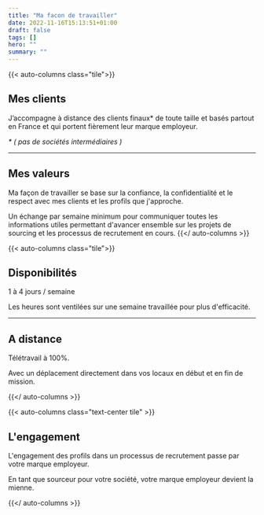 ```yaml
---
title: "Ma facon de travailler"
date: 2022-11-16T15:13:51+01:00
draft: false
tags: []
hero: ""
summary: ""
---
```


{{< auto-columns class="tile">}}
## Mes clients

J’accompagne à distance des clients finaux* de toute taille et basés partout en France et qui portent fièrement leur marque employeur.

_* ( pas de sociétés intermédiaires )_

----
## Mes valeurs

Ma façon de travailler se base sur la confiance, la confidentialité et le respect avec mes clients et les profils que j'approche.

Un échange par semaine minimum pour communiquer toutes les informations utiles permettant d'avancer ensemble sur les projets de sourcing et les processus de recrutement en cours.
{{</ auto-columns >}}

{{< auto-columns class="tile">}}
## Disponibilités

1 à 4 jours / semaine

Les heures sont ventilées sur une semaine travaillée pour plus d'efficacité.

----
## A distance  

Télétravail à 100%.

Avec un déplacement directement dans vos locaux en début et en fin de mission.



{{</ auto-columns >}}

{{< auto-columns class="text-center tile" >}}

## L'engagement

L'engagement des profils dans un processus de recrutement passe par votre marque employeur.

En tant que sourceur pour votre société, votre marque employeur devient la mienne.

{{</ auto-columns >}}
